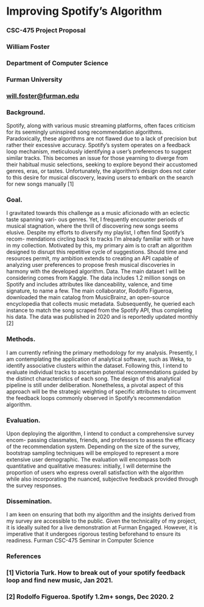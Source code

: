# Improving Spotify’s Algorithm
### CSC-475 Project Proposal
### William Foster
### Department of Computer Science
### Furman University
### will.foster@furman.edu
### **Background.** 
Spotify, along with various music streaming platforms, often faces criticism for its
seemingly uninspired song recommendation algorithms. Paradoxically, these algorithms are not
flawed due to a lack of precision but rather their excessive accuracy. Spotify’s system operates on a
feedback loop mechanism, meticulously identifying a user’s preferences to suggest similar tracks.
This becomes an issue for those yearning to diverge from their habitual music selections, seeking to
explore beyond their accustomed genres, eras, or tastes. Unfortunately, the algorithm’s design does
not cater to this desire for musical discovery, leaving users to embark on the search for new songs
manually [1]
### **Goal.** 
I gravitated towards this challenge as a music aficionado with an eclectic taste spanning vari-
ous genres. Yet, I frequently encounter periods of musical stagnation, where the thrill of discovering
new songs seems elusive. Despite my efforts to diversify my playlist, I often find Spotify’s recom-
mendations circling back to tracks I’m already familiar with or have in my collection. Motivated by
this, my primary aim is to craft an algorithm designed to disrupt this repetitive cycle of suggestions.
Should time and resources permit, my ambition extends to creating an API capable of analyzing user
preferences to propose fresh musical discoveries in harmony with the developed algorithm.
Data. The main dataset I will be considering comes from Kaggle. The data includes 1.2 million
songs on Spotify and includes attributes like danceability, valence, and time signature, to name a
few. The main collaborator, Rodolfo Figueroa, downloaded the main catalog from MusicBrainz, an
open-source encyclopedia that collects music metadata. Subsequently, he queried each instance to
match the song scraped from the Spotify API, thus completing his data. The data was published in
2020 and is reportedly updated monthly [2]
### **Methods.** 
I am currently refining the primary methodology for my analysis. Presently, I am
contemplating the application of analytical software, such as Weka, to identify associative clusters
within the dataset. Following this, I intend to evaluate individual tracks to ascertain potential
recommendations guided by the distinct characteristics of each song. The design of this analytical
pipeline is still under deliberation. Nonetheless, a pivotal aspect of this approach will be the strategic
weighting of specific attributes to circumvent the feedback loops commonly observed in Spotify’s
recommendation algorithm.
### **Evaluation.** 
Upon deploying the algorithm, I intend to conduct a comprehensive survey encom-
passing classmates, friends, and professors to assess the efficacy of the recommendation system.
Depending on the size of the survey, bootstrap sampling techniques will be employed to represent a
more extensive user demographic. The evaluation will encompass both quantitative and qualitative
measures: initially, I will determine the proportion of users who express overall satisfaction with the
algorithm while also incorporating the nuanced, subjective feedback provided through the survey
responses.
### **Dissemination.** 
I am keen on ensuring that both my algorithm and the insights derived from my
survey are accessible to the public. Given the technicality of my project, it is ideally suited for a
live demonstration at Furman Engaged. However, it is imperative that it undergoes rigorous testing
beforehand to ensure its readiness.
Furman CSC-475 Seminar in Computer Science
### **References**
### [1] Victoria Turk. How to break out of your spotify feedback loop and find new music, Jan 2021.
### [2] Rodolfo Figueroa. Spotify 1.2m+ songs, Dec 2020. 2
